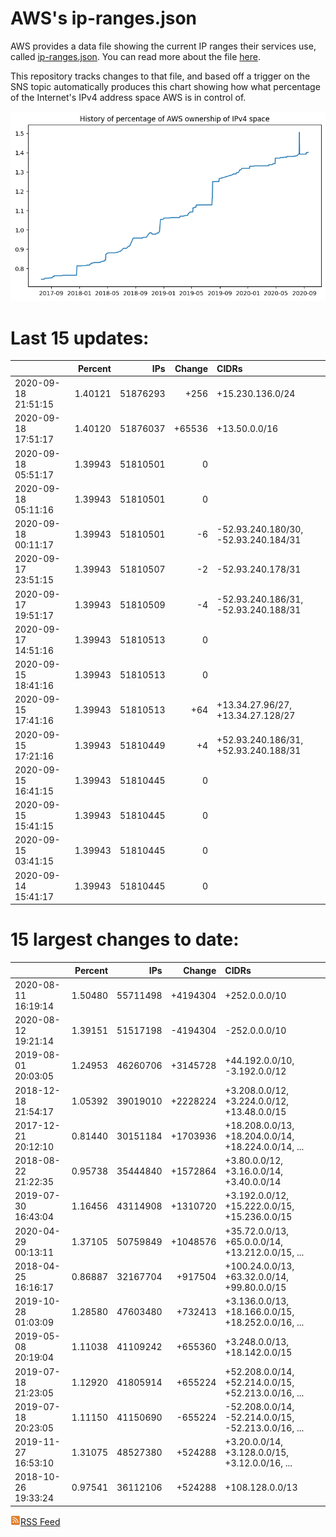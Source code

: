 # AWS's ip-ranges.json

AWS provides a data file showing the current IP ranges their
services use, called [ip-ranges.json](https://ip-ranges.amazonaws.com/ip-ranges.json).  You 
can read more about the file [here](https://docs.aws.amazon.com/general/latest/gr/aws-ip-ranges.html).

This repository tracks changes to that file, and based off a trigger on the SNS topic 
automatically produces this chart showing how what percentage of the Internet's IPv4 
address space AWS is in control of.

![History of AWS](history_count.png)

# Last 15 updates:

| | Percent | IPs | Change | CIDRs |
| :--- | ---: | ---: | ---: | :--- |
| 2020-09-18 21:51:15 | 1.40121 | 51876293 | +256 | +15.230.136.0/24 |
| 2020-09-18 17:51:17 | 1.40120 | 51876037 | +65536 | +13.50.0.0/16 |
| 2020-09-18 05:51:17 | 1.39943 | 51810501 | 0 |  |
| 2020-09-18 05:11:16 | 1.39943 | 51810501 | 0 |  |
| 2020-09-18 00:11:17 | 1.39943 | 51810501 | -6 | -52.93.240.180/30, -52.93.240.184/31 |
| 2020-09-17 23:51:15 | 1.39943 | 51810507 | -2 | -52.93.240.178/31 |
| 2020-09-17 19:51:17 | 1.39943 | 51810509 | -4 | -52.93.240.186/31, -52.93.240.188/31 |
| 2020-09-17 14:51:16 | 1.39943 | 51810513 | 0 |  |
| 2020-09-15 18:41:16 | 1.39943 | 51810513 | 0 |  |
| 2020-09-15 17:41:16 | 1.39943 | 51810513 | +64 | +13.34.27.96/27, +13.34.27.128/27 |
| 2020-09-15 17:21:16 | 1.39943 | 51810449 | +4 | +52.93.240.186/31, +52.93.240.188/31 |
| 2020-09-15 16:41:15 | 1.39943 | 51810445 | 0 |  |
| 2020-09-15 15:41:15 | 1.39943 | 51810445 | 0 |  |
| 2020-09-15 03:41:15 | 1.39943 | 51810445 | 0 |  |
| 2020-09-14 15:41:17 | 1.39943 | 51810445 | 0 |  |


# 15 largest changes to date:

| | Percent | IPs | Change | CIDRs |
| :--- | ---: | ---: | ---: | :--- |
| 2020-08-11 16:19:14 | 1.50480 | 55711498 | +4194304 | +252.0.0.0/10 |
| 2020-08-12 19:21:14 | 1.39151 | 51517198 | -4194304 | -252.0.0.0/10 |
| 2019-08-01 20:03:05 | 1.24953 | 46260706 | +3145728 | +44.192.0.0/10, -3.192.0.0/12 |
| 2018-12-18 21:54:17 | 1.05392 | 39019010 | +2228224 | +3.208.0.0/12, +3.224.0.0/12, +13.48.0.0/15 |
| 2017-12-21 20:12:10 | 0.81440 | 30151184 | +1703936 | +18.208.0.0/13, +18.204.0.0/14, +18.224.0.0/14, ... |
| 2018-08-22 21:22:35 | 0.95738 | 35444840 | +1572864 | +3.80.0.0/12, +3.16.0.0/14, +3.40.0.0/14 |
| 2019-07-30 16:43:04 | 1.16456 | 43114908 | +1310720 | +3.192.0.0/12, +15.222.0.0/15, +15.236.0.0/15 |
| 2020-04-29 00:13:11 | 1.37105 | 50759849 | +1048576 | +35.72.0.0/13, +65.0.0.0/14, +13.212.0.0/15, ... |
| 2018-04-25 16:16:17 | 0.86887 | 32167704 | +917504 | +100.24.0.0/13, +63.32.0.0/14, +99.80.0.0/15 |
| 2019-10-28 01:03:09 | 1.28580 | 47603480 | +732413 | +3.136.0.0/13, +18.166.0.0/15, +18.252.0.0/16, ... |
| 2019-05-08 20:19:04 | 1.11038 | 41109242 | +655360 | +3.248.0.0/13, +18.142.0.0/15 |
| 2019-07-18 21:23:05 | 1.12920 | 41805914 | +655224 | +52.208.0.0/14, +52.214.0.0/15, +52.213.0.0/16, ... |
| 2019-07-18 20:23:05 | 1.11150 | 41150690 | -655224 | -52.208.0.0/14, -52.214.0.0/15, -52.213.0.0/16, ... |
| 2019-11-27 16:53:10 | 1.31075 | 48527380 | +524288 | +3.20.0.0/14, +3.128.0.0/15, +3.12.0.0/16, ... |
| 2018-10-26 19:33:24 | 0.97541 | 36112106 | +524288 | +108.128.0.0/13 |


[![RSS Icon](rss-icon.png)RSS Feed](https://raw.githubusercontent.com/seligman/aws-ip-ranges/master/rss.xml)
